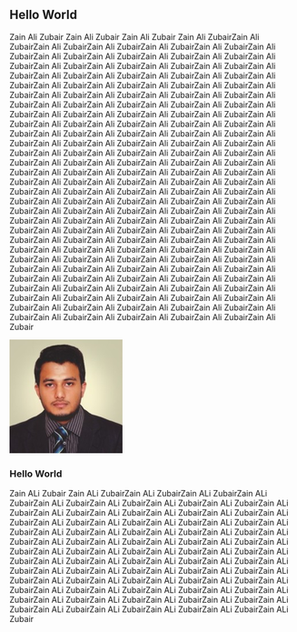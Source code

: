 ## Hello World
 Zain Ali Zubair Zain Ali Zubair Zain Ali Zubair Zain Ali ZubairZain Ali ZubairZain Ali ZubairZain Ali ZubairZain Ali ZubairZain Ali ZubairZain Ali ZubairZain Ali ZubairZain Ali ZubairZain Ali ZubairZain Ali ZubairZain Ali ZubairZain Ali ZubairZain Ali ZubairZain Ali ZubairZain Ali ZubairZain Ali ZubairZain Ali ZubairZain Ali ZubairZain Ali ZubairZain Ali ZubairZain Ali ZubairZain Ali ZubairZain Ali ZubairZain Ali ZubairZain Ali ZubairZain Ali ZubairZain Ali ZubairZain Ali ZubairZain Ali ZubairZain Ali ZubairZain Ali ZubairZain Ali ZubairZain Ali ZubairZain Ali ZubairZain Ali ZubairZain Ali ZubairZain Ali ZubairZain Ali ZubairZain Ali ZubairZain Ali ZubairZain Ali ZubairZain Ali ZubairZain Ali ZubairZain Ali ZubairZain Ali ZubairZain Ali ZubairZain Ali ZubairZain Ali ZubairZain Ali ZubairZain Ali ZubairZain Ali ZubairZain Ali ZubairZain Ali ZubairZain Ali ZubairZain Ali ZubairZain Ali ZubairZain Ali ZubairZain Ali ZubairZain Ali ZubairZain Ali ZubairZain Ali ZubairZain Ali ZubairZain Ali ZubairZain Ali ZubairZain Ali ZubairZain Ali ZubairZain Ali ZubairZain Ali ZubairZain Ali ZubairZain Ali ZubairZain Ali ZubairZain Ali ZubairZain Ali ZubairZain Ali ZubairZain Ali ZubairZain Ali ZubairZain Ali ZubairZain Ali ZubairZain Ali ZubairZain Ali ZubairZain Ali ZubairZain Ali ZubairZain Ali ZubairZain Ali ZubairZain Ali ZubairZain Ali ZubairZain Ali ZubairZain Ali ZubairZain Ali ZubairZain Ali ZubairZain Ali ZubairZain Ali ZubairZain Ali ZubairZain Ali ZubairZain Ali ZubairZain Ali ZubairZain Ali ZubairZain Ali ZubairZain Ali ZubairZain Ali ZubairZain Ali ZubairZain Ali ZubairZain Ali ZubairZain Ali ZubairZain Ali ZubairZain Ali ZubairZain Ali ZubairZain Ali ZubairZain Ali ZubairZain Ali ZubairZain Ali ZubairZain Ali ZubairZain Ali ZubairZain Ali ZubairZain Ali ZubairZain Ali ZubairZain Ali ZubairZain Ali ZubairZain Ali ZubairZain Ali ZubairZain Ali ZubairZain Ali ZubairZain Ali ZubairZain Ali ZubairZain Ali ZubairZain Ali ZubairZain Ali ZubairZain Ali ZubairZain Ali ZubairZain Ali ZubairZain Ali ZubairZain Ali ZubairZain Ali ZubairZain Ali ZubairZain Ali ZubairZain Ali ZubairZain Ali ZubairZain Ali ZubairZain Ali ZubairZain Ali ZubairZain Ali ZubairZain Ali ZubairZain Ali ZubairZain Ali ZubairZain Ali ZubairZain Ali Zubair

![alt text](img.png)

### Hello World

Zain ALi Zubair Zain ALi ZubairZain ALi ZubairZain ALi ZubairZain ALi ZubairZain ALi ZubairZain ALi ZubairZain ALi ZubairZain ALi ZubairZain ALi ZubairZain ALi ZubairZain ALi ZubairZain ALi ZubairZain ALi ZubairZain ALi ZubairZain ALi ZubairZain ALi ZubairZain ALi ZubairZain ALi ZubairZain ALi ZubairZain ALi ZubairZain ALi ZubairZain ALi ZubairZain ALi ZubairZain ALi ZubairZain ALi ZubairZain ALi ZubairZain ALi ZubairZain ALi ZubairZain ALi ZubairZain ALi ZubairZain ALi ZubairZain ALi ZubairZain ALi ZubairZain ALi ZubairZain ALi ZubairZain ALi ZubairZain ALi ZubairZain ALi ZubairZain ALi ZubairZain ALi ZubairZain ALi ZubairZain ALi ZubairZain ALi ZubairZain ALi ZubairZain ALi ZubairZain ALi ZubairZain ALi ZubairZain ALi ZubairZain ALi ZubairZain ALi ZubairZain ALi ZubairZain ALi ZubairZain ALi ZubairZain ALi ZubairZain ALi ZubairZain ALi ZubairZain ALi ZubairZain ALi ZubairZain ALi ZubairZain ALi ZubairZain ALi ZubairZain ALi ZubairZain ALi ZubairZain ALi Zubair
